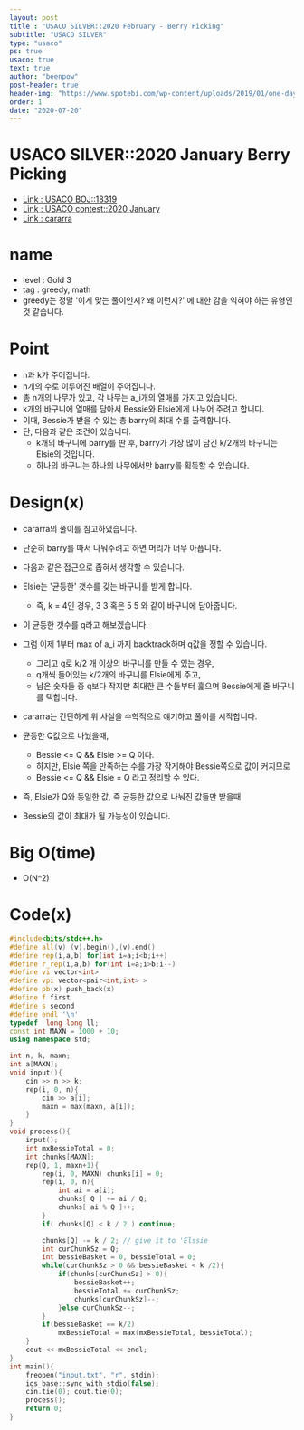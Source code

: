 ```yaml
---
layout: post
title : "USACO SILVER::2020 February - Berry Picking"
subtitle: "USACO SILVER"
type: "usaco"
ps: true
usaco: true
text: true
author: "beenpow"
post-header: true
header-img: "https://www.spotebi.com/wp-content/uploads/2019/01/one-day-day-one-workout-motivation-spotebi.jpg"
order: 1
date: "2020-07-20"
---
```


# USACO SILVER::2020 January Berry Picking
- [Link : USACO BOJ::18319](https://www.acmicpc.net/problem/18319)
- [Link : USACO contest::2020 January](http://www.usaco.org/index.php?page=jan20results)
- [Link : cararra](https://www.youtube.com/watch?v=1wnKu9ze4wM)

# name

- level : Gold 3
- tag : greedy, math
- greedy는 정말 '이게 맞는 풀이인지? 왜 이런지?' 에 대한 감을 익혀야 하는 유형인 것 같습니다.

# Point
- n과 k가 주어집니다.
- n개의 수로 이루어진 배열이 주어집니다.
- 총 n개의 나무가 있고, 각 나무는 a_i개의 열매를 가지고 있습니다.
- k개의 바구니에 열매를 담아서 Bessie와 Elsie에게 나누어 주려고 합니다.
- 이때, Bessie가 받을 수 있는 총 barry의 최대 수를 출력합니다.
- 단, 다음과 같은 조건이 있습니다.
  - k개의 바구니에 barry를 딴 후, barry가 가장 많이 담긴 k/2개의 바구니는 Elsie의 것입니다.
  - 하나의 바구니는 하나의 나무에서만 barry를 획득할 수 있습니다.

# Design(x)
- cararra의 풀이를 참고하였습니다.
- 단순히 barry를 따서 나눠주려고 하면 머리가 너무 아픕니다.
- 다음과 같은 접근으로 좁혀서 생각할 수 있습니다.
- Elsie는 '균등한' 갯수를 갖는 바구니를 받게 합니다.
  - 즉, k = 4인 경우, 3 3 혹은 5 5 와 같이 바구니에 담아줍니다.
- 이 균등한 갯수를 q라고 해보겠습니다.
- 그럼 이제 1부터 max of a_i 까지 backtrack하며 q값을 정할 수 있습니다.
  - 그리고 q로 k/2 개 이상의 바구니를 만들 수 있는 경우, 
  - q개씩 들어있는 k/2개의 바구니를 Elsie에게 주고,
  - 남은 숫자들 중 q보다 작지만 최대한 큰 수들부터 훑으며 Bessie에게 줄 바구니를 택합니다.

- cararra는 간단하게 위 사실을 수학적으로 얘기하고 풀이를 시작합니다.
- 균등한 Q값으로 나눴을때,
  - Bessie <= Q && Elsie >= Q 이다.
  - 하지만, Elsie 쪽을 만족하는 수를 가장 작게해야 Bessie쪽으로 값이 커지므로
  - Bessie <= Q && Elsie = Q 라고 정리할 수 있다.
- 즉, Elsie가 Q와 동일한 값, 즉 균등한 값으로 나눠진 값들만 받을때
- Bessie의 값이 최대가 될 가능성이 있습니다.

# Big O(time)
- O(N^2)

# Code(x)

```cpp
#include<bits/stdc++.h>
#define all(v) (v).begin(),(v).end()
#define rep(i,a,b) for(int i=a;i<b;i++)
#define r_rep(i,a,b) for(int i=a;i>b;i--)
#define vi vector<int>
#define vpi vector<pair<int,int> >
#define pb(x) push_back(x)
#define f first
#define s second
#define endl '\n'
typedef  long long ll;
const int MAXN = 1000 + 10;
using namespace std;

int n, k, maxn;
int a[MAXN];
void input(){
    cin >> n >> k;
    rep(i, 0, n){
        cin >> a[i];
        maxn = max(maxn, a[i]);
    }
}
void process(){
    input();
    int mxBessieTotal = 0;
    int chunks[MAXN];
    rep(Q, 1, maxn+1){
        rep(i, 0, MAXN) chunks[i] = 0;
        rep(i, 0, n){
            int ai = a[i];
            chunks[ Q ] += ai / Q;
            chunks[ ai % Q ]++;
        }
        if( chunks[Q] < k / 2 ) continue;

        chunks[Q] -= k / 2; // give it to 'Elssie
        int curChunkSz = Q;
        int bessieBasket = 0, bessieTotal = 0;
        while(curChunkSz > 0 && bessieBasket < k /2){
            if(chunks[curChunkSz] > 0){
                bessieBasket++;
                bessieTotal += curChunkSz;
                chunks[curChunkSz]--;
            }else curChunkSz--;
        }
        if(bessieBasket == k/2)
            mxBessieTotal = max(mxBessieTotal, bessieTotal);
    }
    cout << mxBessieTotal << endl;
}
int main(){
    freopen("input.txt", "r", stdin);
    ios_base::sync_with_stdio(false);
    cin.tie(0); cout.tie(0);
    process();
    return 0;
}
```

